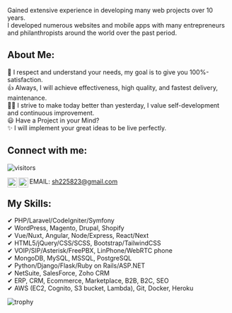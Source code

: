 
Gained extensive experience in developing many web  projects over 10 years.<br>
I developed numerous websites and mobile apps with many entrepreneurs and philanthropists around the world over the past period.<br>

## About Me:

🚀 I respect and understand your needs, my goal is to give you 100%-satisfaction.<br>
👍 Always, I will achieve effectiveness, high quality, and fastest delivery, maintenance.<br>
👨‍🎓 I strive to make today better than yesterday, I value self-development and continuous improvement.<br>
😃 Have a Project in your Mind?<br>
✨ I will implement your great ideas to be live perfectly.<br>

## Connect with me:
![visitors](https://visitor-badge.glitch.me/badge?page_id=beatific-angel.visitor-badge)

EMAIL: sh225823@gmail.com
<a href="https://telegram.me/beatificangel" rel="nofollow"><img align="left" alt="Sabesan | Telegram" height="22px" src="https://github.com/sabesansathananthan/sabesansathananthan/raw/master/SocialLogo/Telegram.png" style="max-width:100%;"></a>
<a href="https://join.skype.com/invite/Ft4e8jgCb9M5" rel="nofollow"><img align="left" alt="Sabesan | Skype" height="22px" src="https://github.com/sabesansathananthan/sabesansathananthan/raw/master/SocialLogo/Skype.png" style="max-width:100%;"></a>
<br />

## My Skills:

✔ PHP/Laravel/CodeIgniter/Symfony <br>
✔ WordPress, Magento, Drupal, Shopify<br>
✔ Vue/Nuxt, Angular, Node/Express, React/Next<br>
✔ HTML5/jQuery/CSS/SCSS, Bootstrap/TailwindCSS<br>
✔ VOIP/SIP/Asterisk/FreePBX, LinPhone/WebRTC phone<br>
✔ MongoDB, MySQL, MSSQL, PostgreSQL<br>
✔ Python/Django/Flask/Ruby on Rails/ASP.NET<br>
✔ NetSuite, SalesForce, Zoho CRM<br>
✔ ERP, CRM, Ecommerce, Marketplace, B2B, B2C, SEO<br>
✔ AWS (EC2, Cognito, S3 bucket, Lambda), Git, Docker, Heroku<br>



![trophy](https://github-profile-trophy.vercel.app/?username=beatific-angel&theme=onedark&title=MultiLanguage,Commit,Repositories,Stars,Followers)
